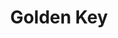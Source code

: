 ---
id: goldenkey
title: Golden Key
tags:
  - Items
  - Info
sidebar_position: 3
slug: /golden_key
---